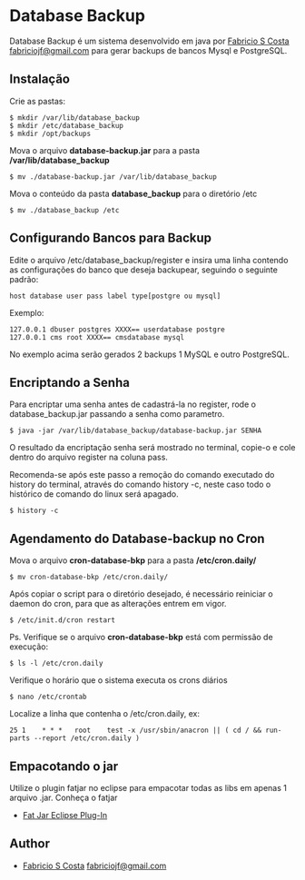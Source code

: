 # Database Backup

Database Backup é um sistema desenvolvido em java por [Fabricio S Costa](http://fabriciojf.com) fabriciojf@gmail.com para gerar backups de bancos Mysql e PostgreSQL. 


## Instalação

Crie as pastas:

```console
$ mkdir /var/lib/database_backup
$ mkdir /etc/database_backup
$ mkdir /opt/backups
```

Mova o arquivo **database-backup.jar** para a pasta **/var/lib/database_backup**

```console
$ mv ./database-backup.jar /var/lib/database_backup
```

Mova o conteúdo da pasta **database_backup** para o  diretório /etc

```console
$ mv ./database_backup /etc
```

## Configurando Bancos para Backup

Edite o arquivo /etc/database_backup/register e insira uma linha contendo as configurações do banco que deseja backupear, seguindo o seguinte padrão:

```
host database user pass label type[postgre ou mysql]
```

Exemplo:

```
127.0.0.1 dbuser postgres XXXX== userdatabase postgre
127.0.0.1 cms root XXXX== cmsdatabase mysql
```

No exemplo acima serão gerados 2 backups 1 MySQL e outro PostgreSQL.


## Encriptando a Senha

Para encriptar uma senha antes de cadastrá-la no register, rode o database_backup.jar passando a senha como parametro.
 
```console
$ java -jar /var/lib/database_backup/database-backup.jar SENHA
```

O resultado da encriptação senha será mostrado no terminal, copie-o e cole dentro do arquivo register na coluna pass.

Recomenda-se após este passo a remoção do comando executado do history do terminal, através do comando history -c, neste caso todo o histórico de comando do linux será apagado.

```console
$ history -c
```


## Agendamento do Database-backup no Cron

Mova o arquivo **cron-database-bkp** para a pasta **/etc/cron.daily/** 

```console
$ mv cron-database-bkp /etc/cron.daily/
```

Após copiar o script para o diretório desejado, é necessário reiniciar o daemon do cron, para que as alterações entrem em vigor.

```console
$ /etc/init.d/cron restart
```

Ps. Verifique se o arquivo **cron-database-bkp** está com permissão de execução:

```console
$ ls -l /etc/cron.daily
```

Verifique o horário que o sistema executa os crons diários

```console
$ nano /etc/crontab
```

Localize a linha que contenha o /etc/cron.daily, ex:

```cron
25 1    * * *   root    test -x /usr/sbin/anacron || ( cd / && run-parts --report /etc/cron.daily )
```


## Empacotando o jar

Utilize o plugin fatjar no eclipse para empacotar todas as libs em apenas 1 arquivo .jar. Conheça o fatjar

* [Fat Jar Eclipse Plug-In](http://fjep.sourceforge.net/)


## Author

* [Fabricio S Costa](http://fabriciojf.com) fabriciojf@gmail.com